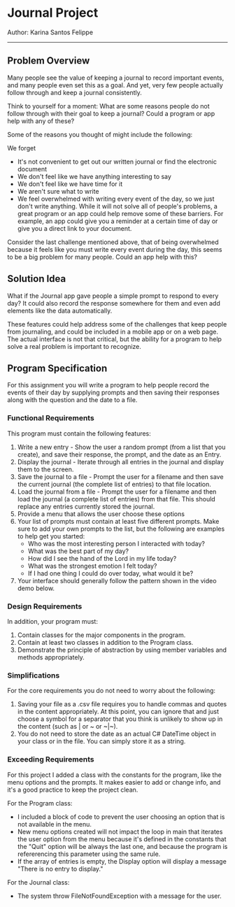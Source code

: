 # Journal Project

Author: Karina Santos Felippe

---

## Problem Overview
Many people see the value of keeping a journal to record important events, and many people even set this as a goal. And yet, very few people actually follow through and keep a journal consistently.

Think to yourself for a moment: What are some reasons people do not follow through with their goal to keep a journal? Could a program or app help with any of these?

Some of the reasons you thought of might include the following:

We forget
- It's not convenient to get out our written journal or find the electronic document
- We don't feel like we have anything interesting to say
- We don't feel like we have time for it
- We aren't sure what to write
- We feel overwhelmed with writing every event of the day, so we just don't write anything.
While it will not solve all of people's problems, a great program or an app could help remove some of these barriers. For example, an app could give you a reminder at a certain time of day or give you a direct link to your document.

Consider the last challenge mentioned above, that of being overwhelmed because it feels like you must write every event during the day, this seems to be a big problem for many people. Could an app help with this?

## Solution Idea
What if the Journal app gave people a simple prompt to respond to every day? It could also record the response somewhere for them and even add elements like the data automatically.

These features could help address some of the challenges that keep people from journaling, and could be included in a mobile app or on a web page. The actual interface is not that critical, but the ability for a program to help solve a real problem is important to recognize.

## Program Specification
For this assignment you will write a program to help people record the events of their day by supplying prompts and then saving their responses along with the question and the date to a file.

### Functional Requirements
This program must contain the following features:
1. Write a new entry - Show the user a random prompt (from a list that you create), and save their response, the prompt, and the date as an Entry.
2. Display the journal - Iterate through all entries in the journal and display them to the screen.
3. Save the journal to a file - Prompt the user for a filename and then save the current journal (the complete list of entries) to that file location.
4. Load the journal from a file - Prompt the user for a filename and then load the journal (a complete list of entries) from that file. This should replace any entries currently stored the journal.
5. Provide a menu that allows the user choose these options
6. Your list of prompts must contain at least five different prompts. Make sure to add your own prompts to the list, but the following are examples to help get you started:
    - Who was the most interesting person I interacted with today?
    - What was the best part of my day?
    - How did I see the hand of the Lord in my life today?
    - What was the strongest emotion I felt today?
    - If I had one thing I could do over today, what would it be?
7. Your interface should generally follow the pattern shown in the video demo below.

### Design Requirements
In addition, your program must:

1. Contain classes for the major components in the program.
2. Contain at least two classes in addition to the Program class.
3. Demonstrate the principle of abstraction by using member variables and methods appropriately.

### Simplifications
For the core requirements you do not need to worry about the following:

1. Saving your file as a .csv file requires you to handle commas and quotes in the content appropriately. At this point, you can ignore that and just choose a symbol for a separator that you think is unlikely to show up in the content (such as | or ~ or ~|~).
2. You do not need to store the date as an actual C# DateTime object in your class or in the file. You can simply store it as a string.

### Exceeding Requirements
For this project I added a class with the constants for the program, like the menu options and the prompts. It makes easier to add or change info, and it's a good practice to keep the project clean.

For the Program class:
- I included a block of code to prevent the user choosing an option that is not available in the menu.
- New menu options created will not impact the loop in main that iterates the user option from the menu because it's defined in the constants that the "Quit" option will be always the last one, and because the program is refererencing this parameter using the same rule.
- If the array of entries is empty, the Display option will display a message "There is no entry to display."

For the Journal class:
- The system throw FileNotFoundException with a message for the user.
